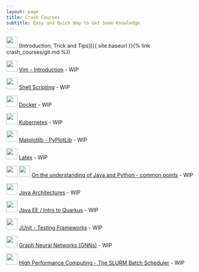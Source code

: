 ```yaml
---
layout: page
title: Crash Courses
subtitle: Easy and Quick Way to Get Some Knowledge
---
```


<img src="../assets/img/git_logo.png" height="30px">  [Introduction, Trick and Tips]({{ site.baseurl }}{% link crash_courses/git.md %})

<img src="../assets/img/vim.png" height="30px">  [Vim - Introduction](/202.html) - WIP

<img src="../assets/img/unix-shell.png" height="30px">  [Shell Scripting](/202.html) - WIP

<img src="../assets/img/docker.png" height="30px">  [Docker](/202.html) - WIP

<img src="../assets/img/kubernetes.png" height="30px">  [Kubernetes](/202.html) - WIP

<img src="../assets/img/matplotlib.png" height="30px">  [Matplotlib - PyPlotLib](/202.html) - WIP

<img src="../assets/img/latex.png" height="30px">  [Latex](/202.html) - WIP

<img src="../assets/img/java.png" height="30px"> <img src="../assets/img/python.png" height="30px"> [On the understanding of Java and Python - common points](/202.html) - WIP

<img src="../assets/img/architecture.png" height="30px">  [Java Architectures](/202.html) - WIP

<img src="../assets/img/javaee.png" height="30px">  [Java EE / Intro to Quarkus](/202.html) - WIP

<img src="../assets/img/junit.png" height="30px">  [JUnit - Testing Frameworks](/202.html) - WIP

<img src="../assets/img/network.png" height="30px">  [Graph Neural Networks (GNNs)](/202.html) - WIP

<img src="../assets/img/high-performance.png" height="30px">  [High Performance Computing - The SLURM Batch Scheduler](/202.html) - WIP

